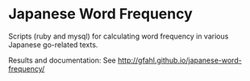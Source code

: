Japanese Word Frequency
=======================

Scripts (ruby and mysql) for calculating word frequency in various Japanese go-related texts.

Results and documentation: See http://gfahl.github.io/japanese-word-frequency/
